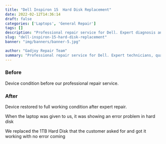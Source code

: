 ```yaml
---
title: "Dell Inspiron 15  Hard Disk Replacement"
date: 2022-02-12T14:36:14
draft: false
categories: ['Laptops', 'General Repair']
tags: []
description: "Professional repair service for Dell. Expert diagnosis and quality repairs in Bangalore."
slug: "dell-inspiron-15-hard-disk-replacement"
banner: "img/banners/banner-5.jpg"

author: "Gadjoy Repair Team"
summary: "Professional repair service for Dell. Expert technicians, quality parts, warranty included."
---
```


### Before

Device condition before our professional repair service.

### After

Device restored to full working condition after expert repair.

When the laptop was given to us, it was showing an error problem in hard disk

We replaced the 1TB Hard Disk that the customer asked for and got it working with no error coming